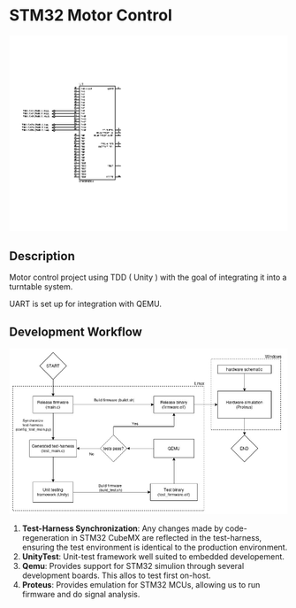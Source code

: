 # STM32 Motor Control

<p align="center">
  <img src="STM32_motor_control.bmp" width="600">
</p>

## Description

Motor control project using TDD ( Unity ) with the goal of integrating it into a turntable system.

UART is set up for integration with QEMU.

## Development Workflow

<p align="center">
  <img src="Images/workflow.jpg" width="600">
</p>

1. **Test-Harness Synchronization**: Any changes made by code-regeneration in STM32 CubeMX are reflected in the
   test-harness, ensuring the test environment is identical to the production environment.
2. **UnityTest**: Unit-test framework well suited to embedded developement.
3. **Qemu**: Provides support for STM32 simulion through several development boards. This allos 
   to test first on-host.
4. **Proteus**: Provides emulation for STM32 MCUs, allowing us to run firmware and do signal
   analysis.
